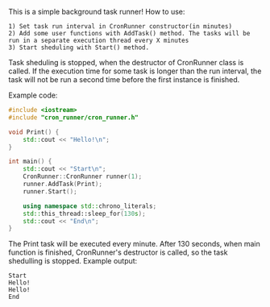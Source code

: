 This is a simple background task runner!
How to use:
```
1) Set task run interval in CronRunner constructor(in minutes)
2) Add some user functions with AddTask() method. The tasks will be run in a separate execution thread every X minutes
3) Start sheduling with Start() method.
```
Task sheduling is stopped, when the destructor of CronRunner class is called. If the execution time for some task is longer than the run interval, the task will not be run a second time before the first instance is finished.

Example code:
```c++
#include <iostream>
#include "cron_runner/cron_runner.h"

void Print() {
    std::cout << "Hello!\n";
}

int main() {
    std::cout << "Start\n";
    CronRunner::CronRunner runner(1);
    runner.AddTask(Print);
    runner.Start();

    using namespace std::chrono_literals;
    std::this_thread::sleep_for(130s);
    std::cout << "End\n";
}
```
The Print task will be executed every minute. After 130 seconds, when main function is finished, CronRunner's destructor is called, so the task shedulling is stopped.
Example output:
```
Start
Hello!
Hello!
End
```
